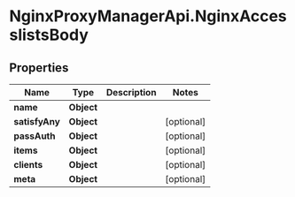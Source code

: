 # NginxProxyManagerApi.NginxAccesslistsBody

## Properties
Name | Type | Description | Notes
------------ | ------------- | ------------- | -------------
**name** | **Object** |  | 
**satisfyAny** | **Object** |  | [optional] 
**passAuth** | **Object** |  | [optional] 
**items** | **Object** |  | [optional] 
**clients** | **Object** |  | [optional] 
**meta** | **Object** |  | [optional] 
